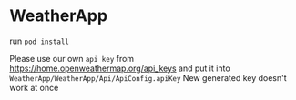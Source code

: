# WeatherApp
run `pod install`

Please use our own `api key` from https://home.openweathermap.org/api_keys and put it into `WeatherApp/WeatherApp/Api/ApiConfig.apiKey`
New generated key doesn't work at once
